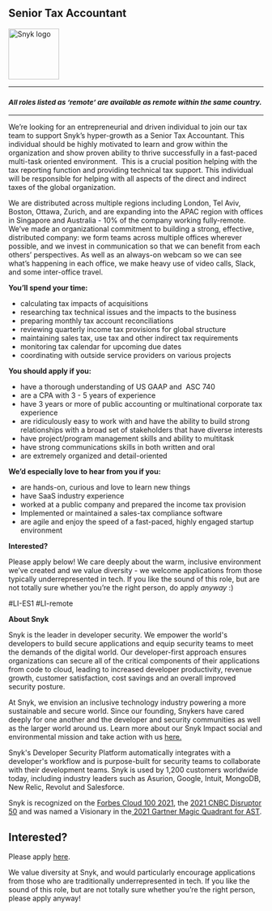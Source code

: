 Senior Tax Accountant
---

<img src="https://res.cloudinary.com/snyk/image/upload/v1537345894/press-kit/brand/logo-black.png" width="100" alt="Snyk logo" />

<hr>
<h3><em><strong><sub>All roles listed as ‘remote’ are available as remote within the same country.</sub></strong></em></h3>
<hr>
<p><span style="font-weight: 400;">We’re looking for an entrepreneurial and driven individual to join our tax team to support Snyk’s hyper-growth as a Senior Tax Accountant. This individual should be highly motivated to learn and grow within the organization and show proven ability to thrive successfully in a fast-paced multi-task oriented environment.&nbsp; This is a crucial position helping with the tax reporting function and providing technical tax support. This individual will be responsible for helping with all aspects of the direct and indirect taxes of the global organization.&nbsp;</span></p>
<p><span style="font-weight: 400;">We are distributed across multiple regions including London, Tel Aviv, Boston, Ottawa, Zurich, and are expanding into the APAC region with offices in Singapore and Australia - 10% of the company working fully-remote. We’ve made an organizational commitment to building a strong, effective, distributed company: we form teams across multiple offices wherever possible, and we invest in communication so that we can benefit from each others’ perspectives. As well as an always-on webcam so we can see what’s happening in each office, we make heavy use of video calls, Slack, and some inter-office travel.&nbsp;</span></p>
<p><strong>You’ll spend your time:</strong></p>
<ul>
<li style="font-weight: 400;"><span style="font-weight: 400;">calculating tax impacts of acquisitions</span></li>
<li style="font-weight: 400;"><span style="font-weight: 400;">researching tax technical issues and the impacts to the business</span></li>
<li style="font-weight: 400;"><span style="font-weight: 400;">preparing monthly tax account reconciliations</span></li>
<li style="font-weight: 400;"><span style="font-weight: 400;">reviewing quarterly income tax provisions for global structure</span></li>
<li style="font-weight: 400;"><span style="font-weight: 400;">maintaining sales tax, use tax and other indirect tax requirements</span></li>
<li style="font-weight: 400;"><span style="font-weight: 400;">monitoring tax calendar for upcoming due dates</span></li>
<li style="font-weight: 400;"><span style="font-weight: 400;">coordinating with outside service providers on various projects</span></li>
</ul>
<p><strong>You should apply if you:</strong></p>
<ul>
<li style="font-weight: 400;"><span style="font-weight: 400;">have a thorough understanding of US GAAP and&nbsp; ASC 740&nbsp;</span></li>
<li style="font-weight: 400;"><span style="font-weight: 400;">are a CPA with 3 - 5 years of experience</span></li>
<li style="font-weight: 400;"><span style="font-weight: 400;">have 3 years or more of public accounting or multinational corporate tax experience</span></li>
<li style="font-weight: 400;"><span style="font-weight: 400;">are ridiculously easy to work with and have the ability to build strong relationships with a broad set of stakeholders that have diverse interests</span></li>
<li style="font-weight: 400;"><span style="font-weight: 400;">have project/program management skills and ability to multitask</span></li>
<li style="font-weight: 400;"><span style="font-weight: 400;">have strong communications skills in both written and oral</span></li>
<li style="font-weight: 400;"><span style="font-weight: 400;">are extremely organized and detail-oriented</span></li>
</ul>
<p><strong>We’d especially love to hear from you if you:</strong></p>
<ul>
<li style="font-weight: 400;"><span style="font-weight: 400;">are hands-on, curious and love to learn new things</span></li>
<li style="font-weight: 400;"><span style="font-weight: 400;">have SaaS industry experience</span></li>
<li style="font-weight: 400;"><span style="font-weight: 400;">worked at a public company and prepared the income tax provision</span></li>
<li style="font-weight: 400;"><span style="font-weight: 400;">Implemented or maintained a sales-tax compliance software</span></li>
<li style="font-weight: 400;"><span style="font-weight: 400;">are agile and enjoy the speed of a fast-paced, highly engaged startup environment</span></li>
</ul>
<p><strong>Interested?</strong></p>
<p><span style="font-weight: 400;">Please apply below! We care deeply about the warm, inclusive environment we’ve created and we value diversity - we welcome applications from those typically underrepresented in tech. If you like the sound of this role, but are not totally sure whether you’re the right person, do apply </span><em><span style="font-weight: 400;">anyway</span></em><span style="font-weight: 400;"> :)</span></p>
<p>#LI-ES1 #LI-remote</p><div class="content-conclusion"><p><strong>About Snyk</strong></p>
<p><span style="font-weight: 400;">Snyk is the leader in developer security. We empower the world's developers to build secure applications and equip security teams to meet the demands of the digital world. Our developer-first approach ensures organizations can secure all of the critical components of their applications from code to cloud, leading to increased developer productivity, revenue growth, customer satisfaction, cost savings and an overall improved security posture.&nbsp;</span></p>
<p><span style="font-weight: 400;">At Snyk, we envision an inclusive technology industry powering a more sustainable and secure world.</span> <span style="font-weight: 400;">Since our founding, Snykers have cared deeply for one another and the developer and security communities as well as the larger world around us. Learn more about our Snyk Impact social and environmental mission and take action with us </span><a href="https://snyk.io/about/snyk-impact/"><span style="font-weight: 400;">here.</span></a></p>
<p><span style="font-weight: 400;">Snyk's Developer Security Platform automatically integrates with a developer's workflow and is purpose-built for security teams to collaborate with their development teams. Snyk is used by 1,200 customers worldwide today, including industry leaders such as Asurion, Google, Intuit, MongoDB, New Relic, Revolut and Salesforce.</span></p>
<p><span style="font-weight: 400;">Snyk is recognized on the </span><a href="https://www.forbes.com/cloud100/#6f24b5ba5f94"><span style="font-weight: 400;">Forbes Cloud 100 2021</span></a><span style="font-weight: 400;">, the </span><a href="https://www.cnbc.com/2021/05/25/these-are-the-2021-cnbc-disruptor-50-companies.html"><span style="font-weight: 400;">2021 CNBC Disruptor 50</span></a><span style="font-weight: 400;"> and was named a Visionary in the</span><a href="https://snyk.io/blog/snyk-visionary-2021-gartner-magic-quadrant-for-ast/"><span style="font-weight: 400;"> 2021 Gartner Magic Quadrant for AST</span></a><span style="font-weight: 400;">.</span></p></div>

Interested?
---

Please apply [here](https://boards.greenhouse.io/snyk/jobs/5773340002#app).

We value diversity at Snyk, and would particularly encourage applications from those who are traditionally underrepresented in tech.
If you like the sound of this role, but are not totally sure whether you’re the right person, please apply anyway!
